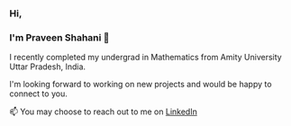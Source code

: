 ### Hi, 
### I'm Praveen Shahani 👋
 I recently completed my undergrad in Mathematics from Amity University Uttar Pradesh, India.

I'm looking forward to working on new projects and would be happy to connect to you.


 📫 You may choose to reach out to me on [LinkedIn](https://www.linkedin.com/in/praveen-shahani-a99906196/)
 
 

<!--
**PSha98/PSha98** is a ✨ _special_ ✨ repository because its `README.md` (this file) appears on your GitHub profile.

Here are some ideas to get you started:

- 🔭 I’m currently working on ...
- 🌱 I’m currently learning ...
- 👯 I’m looking to collaborate on ...
- 🤔 I’m looking for help with ...
- 💬 Ask me about ...
- 📫 How to reach me: ...
- 😄 Pronouns: ...
- ⚡ Fun fact: ...
-->
